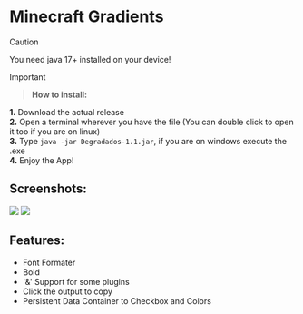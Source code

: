 # Minecraft Gradients

> [!CAUTION]
> You need java 17+ installed on your device!

> [!IMPORTANT]
> > **How to install:**<br />
>
> **1.** Download the actual release<br />
> **2.** Open a terminal wherever you have the file (You can double click to open it too if you are on linux)<br />
> **3.** Type `java -jar Degradados-1.1.jar`, if you are on windows execute the .exe<br />
> **4.** Enjoy the App!<br />

## Screenshots:

![](https://i.imgur.com/URU1vur.png)
![](https://i.imgur.com/rtAUlOp.png)

## Features:
* Font Formater
* Bold
* '&' Support for some plugins
* Click the output to copy
* Persistent Data Container to Checkbox and Colors
